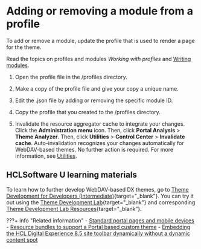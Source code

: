 # Adding or removing a module from a profile

To add or remove a module, update the profile that is used to render a page for the theme.

Read the topics on profiles and modules *Working with profiles* and [Writing modules](../writing_module/index.md).

1.  Open the profile file in the /profiles directory.

2.  Make a copy of the profile file and give your copy a unique name.

3.  Edit the .json file by adding or removing the specific module ID.

4.  Copy the profile that you created to the /profiles directory.

5.  Invalidate the resource aggregator cache to integrate your changes. Click the **Administration menu** icon. Then, click **Portal Analysis** \> **Theme Analyzer**. Then, click **Utilities** \> **Control Center** \> **Invalidate cache**. Auto-invalidation recognizes your changes automatically for WebDAV-based themes. No further action is required. For more information, see [Utilities](../themeopt_analyzer/utilities/index.md).


<!--
-   **[Adding or removing a capability from a portlet](../dev-theme/themeopt_add_cap_portlet.md)**  
To add or remove a capability from a portlet, update the portlet.xml for the portlet, or update the portlet preferences sections for the portlet definition or portlet entity with XML access.---->

## HCLSoftware U learning materials

To learn how to further develop WebDAV-based DX themes, go to [Theme Development for Developers (Intermediate)](https://hclsoftwareu.hcltechsw.com/component/axs/?view=sso_config&id=3&forward=https%3A%2F%2Fhclsoftwareu.hcltechsw.com%2Fcourses%2Flesson%2F%3Fid%3D3462){target="_blank"}. You can try it out using the [Theme Development Lab](https://hclsoftwareu.hcltechsw.com/images/Lc4sMQCcN5uxXmL13gSlsxClNTU3Mjc3NTc4MTc2/DS_Academy/DX/Developer/HDX-DEV-200_Theme_Development.pdf){target="_blank"} and corresponding [Theme Development Lab Resources](https://hclsoftwareu.hcltechsw.com/images/Lc4sMQCcN5uxXmL13gSlsxClNTU3Mjc3NTc4MTc2/DS_Academy/DX/Developer/HDX-DEV-200_Theme_Development_Lab_Resources.zip){target="_blank”}.

???+ info "Related information"
    - [Standard portal pages and mobile devices](../../responsive_web_design/rwd_legacypages.md)
    - [Resource bundles to support a Portal based custom theme](../../../../deployment/manage/portal_admin_tools/language_support/supporting_new_language/adding_resource_bundles_for_new_lang/adsuplang_add_rsrc_bndl_cstm.md)
    - [Embedding the HCL Digital Experience 8.5 site toolbar dynamically without a dynamic content spot](../../../../deployment/manage/migrate/next_steps/enable_func_migrated_portal/enable_func_migrated_themes/add_85_toolbar/themeopt_cust_toolbar_dynamic_embedding.md)
